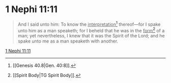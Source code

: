 # 1 Nephi 11:11

> And I said unto him: To know the <u>interpretation</u>[^a] thereof—for I spake unto him as a man speaketh; for I beheld that he was in the <u>form</u>[^b] of a man; yet nevertheless, I knew that it was the Spirit of the Lord; and he spake unto me as a man speaketh with another.

[1 Nephi 11:11](https://www.churchofjesuschrist.org/study/scriptures/bofm/1-ne/11?lang=eng&id=p11#p11)


[^a]: [[Genesis 40.8|Gen. 40:8]].  
[^b]: [[Spirit Body|TG Spirit Body]].  
